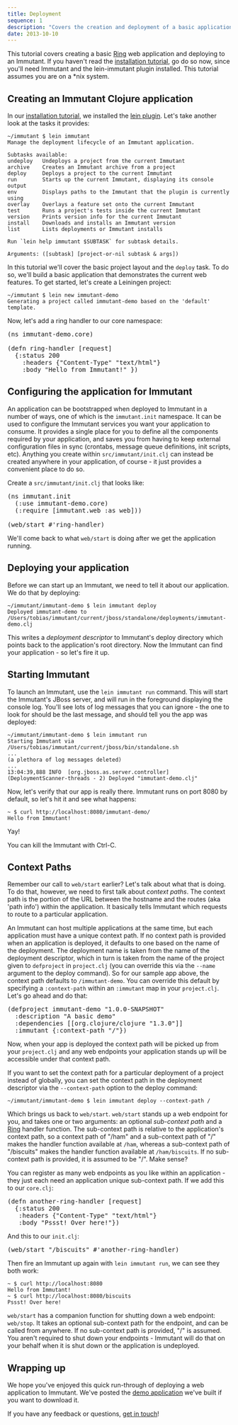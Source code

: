 ```yaml
---
title: Deployment
sequence: 1
description: "Covers the creation and deployment of a basic application"
date: 2013-10-10
---
```


This tutorial covers creating a basic [Ring] web application and deploying 
to an Immutant. If you haven't read the [installation tutorial][installing], 
go do so now, since you'll need Immutant and the lein-immutant plugin 
installed. This tutorial assumes you are on a *nix system.

## Creating an Immutant Clojure application

In our [installation tutorial][installing], we installed the [lein
plugin]. Let's take another look at the tasks it provides:

    ~/immutant $ lein immutant
    Manage the deployment lifecycle of an Immutant application.
    
    Subtasks available:
    undeploy   Undeploys a project from the current Immutant
    archive    Creates an Immutant archive from a project
    deploy     Deploys a project to the current Immutant
    run        Starts up the current Immutant, displaying its console output
    env        Displays paths to the Immutant that the plugin is currently using
    overlay    Overlays a feature set onto the current Immutant
    test       Runs a project's tests inside the current Immutant
    version    Prints version info for the current Immutant
    install    Downloads and installs an Immutant version
    list       Lists deployments or Immutant installs
    
    Run `lein help immutant $SUBTASK` for subtask details.
    
    Arguments: ([subtask] [project-or-nil subtask & args]) 

In this tutorial we'll cover the basic project layout and the `deploy`
task. To do so, we'll build a basic application that demonstrates the
current web features. To get started, let's create a Leiningen project:

    ~/immutant $ lein new immutant-demo
    Generating a project called immutant-demo based on the 'default' template.
    
Now, let's add a ring handler to our core namespace:

<pre class="syntax clojure">(ns immutant-demo.core)

(defn ring-handler [request]
  {:status 200
    :headers {"Content-Type" "text/html"}
    :body "Hello from Immutant!" })
</pre>

## Configuring the application for Immutant
    
An application can be bootstrapped when deployed to Immutant in a
number of ways, one of which is the `immutant.init` namespace. It can
be used to configure the Immutant services you want your application
to consume. It provides a single place for you to define all the
components required by your application, and saves you from having to
keep external configuration files in sync (crontabs, message queue
definitions, init scripts, etc). Anything you create within
`src/immutant/init.clj` can instead be created anywhere in your
application, of course - it just provides a convenient place to do so.

Create a `src/immutant/init.clj` that looks like:

<pre class="syntax clojure">(ns immutant.init
  (:use immutant-demo.core)
  (:require [immutant.web :as web]))

(web/start #'ring-handler)
</pre>

We'll come back to what `web/start` is doing after we get the
application running.

## Deploying your application

Before we can start up an Immutant, we need to tell it about our
application. We do that by deploying:

    ~/immutant/immutant-demo $ lein immutant deploy
    Deployed immutant-demo to /Users/tobias/immutant/current/jboss/standalone/deployments/immutant-demo.clj

This writes a *deployment descriptor* to Immutant's deploy directory
which points back to the application's root directory. Now the
Immutant can find your application - so let's fire it up.

## Starting Immutant

To launch an Immutant, use the `lein immutant run` command. This will
start the Immutant's JBoss server, and will run in the foreground
displaying the console log.  You'll see lots of log messages that you
can ignore - the one to look for should be the last message, and
should tell you the app was deployed:

    ~/immutant/immutant-demo $ lein immutant run
    Starting Immutant via /Users/tobias/immutant/current/jboss/bin/standalone.sh
    ...
    (a plethora of log messages deleted)
    ...
    13:04:39,888 INFO  [org.jboss.as.server.controller] (DeploymentScanner-threads - 2) Deployed "immutant-demo.clj"
    
Now, let's verify that our app is really there. Immutant runs on port 8080 by default, so 
let's hit it and see what happens:

    ~ $ curl http://localhost:8080/immutant-demo/
    Hello from Immutant!

Yay!

You can kill the Immutant with Ctrl-C.

## Context Paths

Remember our call to `web/start` earlier? Let's talk about what that
is doing. To do that, however, we need to first talk about *context
paths*. The context path is the portion of the URL between the
hostname and the routes (aka 'path info') within the application. It
basically tells Immutant which requests to route to a particular
application.

An Immutant can host multiple applications at the same time, but each
application must have a unique context path. If no context path is
provided when an application is deployed, it defaults to one based on
the name of the deployment. The deployment name is taken from the name
of the deployment descriptor, which in turn is taken from the name of
the project given to `defproject` in `project.clj` (you can override
this via the `--name` argument to the deploy command).  So for our
sample app above, the context path defaults to `/immutant-demo`. You
can override this default by specifying a `:context-path` within an
`:immutant` map in your `project.clj`. Let's go ahead and do that:

<pre class="syntax clojure">(defproject immutant-demo "1.0.0-SNAPSHOT"
  :description "A basic demo"
  :dependencies [[org.clojure/clojure "1.3.0"]]
  :immutant {:context-path "/"})
</pre>

Now, when your app is deployed the context path will be picked up from
your `project.clj` and any web endpoints your application stands up
will be accessible under that context path.

If you want to set the context path for a particular deployment of a
project instead of globally, you can set the context path in the
deployment descriptor via the `--context-path` option to the deploy
command:

    ~/immutant/immutant-demo $ lein immutant deploy --context-path /

Which brings us back to `web/start`. `web/start` stands up a web
endpoint for you, and takes one or two arguments: an optional
*sub-context path* and a [Ring] handler function. The sub-context path
is relative to the application's context path, so a context path of
"/ham" and a sub-context path of "/" makes the handler function
available at `/ham`, whereas a sub-context path of "/biscuits" makes
the handler function available at `/ham/biscuits`.  If no sub-context
path is provided, it is assumed to be "/". Make sense?

You can register as many web endpoints as you like within an
application - they just each need an application unique sub-context
path. If we add this to our `core.clj`:

<pre class="syntax clojure">(defn another-ring-handler [request]
  {:status 200
   :headers {"Content-Type" "text/html"}
   :body "Pssst! Over here!"})
</pre>

And this to our `init.clj`:

<pre class="syntax clojure">(web/start "/biscuits" #'another-ring-handler)</pre>

Then fire an Immutant up again with `lein immutant run`, we can see
they both work:

    ~ $ curl http://localhost:8080
    Hello from Immutant!
    ~ $ curl http://localhost:8080/biscuits
    Pssst! Over here!

`web/start` has a companion function for shutting down a web endpoint:
`web/stop`. It takes an optional sub-context path for the endpoint,
and can be called from anywhere. If no sub-context path is provided,
"/" is assumed.  You aren't required to shut down your endpoints -
Immutant will do that on your behalf when it is shut down or the
application is undeployed.

## Wrapping up

We hope you've enjoyed this quick run-through of deploying a web
application to Immutant. We've posted the [demo
application] we've built if you want to download it.

If you have any feedback or questions, [get in touch]! 

[Ring]: https://github.com/ring-clojure/ring
[installing]: ../installation/
[lein plugin]: https://github.com/immutant/lein-immutant/
[Leiningen]: http://leiningen.org/
[demo application]: https://github.com/immutant/immutant-basic-web-demo
[get in touch]: /community







